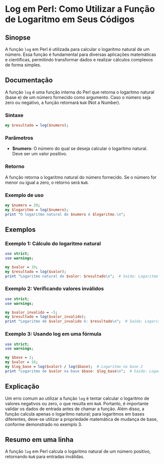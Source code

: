 <!--
Meta Description: # Log em Perl: Como Utilizar a Função de Logaritmo em Seus Códigos ## Sinopse A função `log` em Perl é utilizada para calcular o logaritmo natural de ...
Meta Keywords: logaritmo, log, função, natural, perl
-->

# Log em Perl: Como Utilizar a Função de Logaritmo em Seus Códigos

## Sinopse
A função `log` em Perl é utilizada para calcular o logaritmo natural de um número. Essa função é fundamental para diversas aplicações matemáticas e científicas, permitindo transformar dados e realizar cálculos complexos de forma simples.

## Documentação
A função `log` é uma função interna do Perl que retorna o logaritmo natural (base e) de um número fornecido como argumento. Caso o número seja zero ou negativo, a função retornará `NaN` (Not a Number).

### Sintaxe
```perl
my $resultado = log($numero);
```

### Parâmetros
- **$numero**: O número do qual se deseja calcular o logaritmo natural. Deve ser um valor positivo.

### Retorno
A função retorna o logaritmo natural do número fornecido. Se o número for menor ou igual a zero, o retorno será `NaN`.

### Exemplo de uso
```perl
my $numero = 20;
my $logaritmo = log($numero);
print "O logaritmo natural de $numero é $logaritmo.\n";
```

## Exemplos
### Exemplo 1: Cálculo do logaritmo natural
```perl
use strict;
use warnings;

my $valor = 10;
my $resultado = log($valor);
print "Logaritmo natural de $valor: $resultado\n";  # Saída: Logaritmo natural de 10: 2.30258509299405
```

### Exemplo 2: Verificando valores inválidos
```perl
use strict;
use warnings;

my $valor_invalido = -5;
my $resultado = log($valor_invalido);
print "Logaritmo de $valor_invalido é: $resultado\n";  # Saída: Logaritmo de -5 é: NaN
```

### Exemplo 3: Usando log em uma fórmula
```perl
use strict;
use warnings;

my $base = 2;
my $valor = 16;
my $log_base = log($valor) / log($base);  # Logaritmo na base 2
print "Logaritmo de $valor na base $base: $log_base\n";  # Saída: Logaritmo de 16 na base 2: 4
```

## Explicação
Um erro comum ao utilizar a função `log` é tentar calcular o logaritmo de valores negativos ou zero, o que resulta em `NaN`. Portanto, é importante validar os dados de entrada antes de chamar a função. Além disso, a função calcula apenas o logaritmo natural; para logaritmos em bases diferentes, deve-se utilizar a propriedade matemática de mudança de base, conforme demonstrado no exemplo 3.

## Resumo em uma linha
A função `log` em Perl calcula o logaritmo natural de um número positivo, retornando `NaN` para entradas inválidas.
